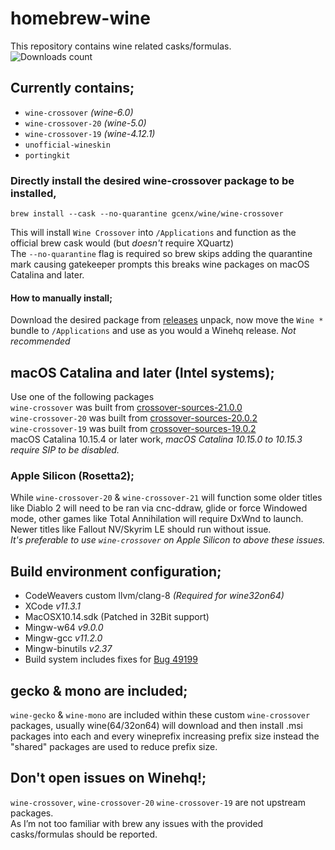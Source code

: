 # homebrew-wine
This repository contains wine related casks/formulas.\
![Downloads count](https://img.shields.io/github/downloads/gcenx/homebrew-wine/total.svg)

## Currently contains;
- `wine-crossover` *(wine-6.0)*
- `wine-crossover-20` *(wine-5.0)*
- `wine-crossover-19` *(wine-4.12.1)*
- `unofficial-wineskin`
- `portingkit`

### Directly install the desired wine-crossover package to be installed,
```
brew install --cask --no-quarantine gcenx/wine/wine-crossover
```
This will install `Wine Crossover` into `/Applications` and function as the official brew cask would (but _doesn't_ require XQuartz)\
The `--no-quarantine` flag is required so brew skips adding the quarantine mark causing gatekeeper prompts this breaks wine packages on macOS Catalina and later.

#### How to manually install;
Download the desired package from [releases](https://github.com/Gcenx/homebrew-wine/releases) unpack, now move the `Wine *` bundle to `/Applications` and use as you would a Winehq release. _*Not recommended*_

## macOS Catalina and later (Intel systems);
Use one of the following packages\
`wine-crossover` was built from [crossover-sources-21.0.0](https://media.codeweavers.com/pub/crossover/source/crossover-sources-21.0.0.tar.gz)\
`wine-crossover-20` was built from [crossover-sources-20.0.2](https://media.codeweavers.com/pub/crossover/source/crossover-sources-20.0.2.tar.gz)\
`wine-crossover-19` was built from [crossover-sources-19.0.2](https://media.codeweavers.com/pub/crossover/source/crossover-sources-19.0.2.tar.gz)\
macOS Catalina 10.15.4 or later work, _*macOS Catalina 10.15.0 to 10.15.3 require SIP to be disabled.*_

### Apple Silicon (Rosetta2);
While `wine-crossover-20` & `wine-crossover-21` will function some older titles like Diablo 2 will need to be ran via cnc-ddraw, glide or force Windowed mode, other games like Total Annihilation will require DxWnd to launch.  Newer titles like Fallout NV/Skyrim LE should run without issue.\
_It's preferable to use `wine-crossover` on Apple Silicon to above these issues._

## Build environment configuration;
- CodeWeavers custom llvm/clang-8 _(Required for wine32on64)_
- XCode _v11.3.1_
- MacOSX10.14.sdk (Patched in 32Bit support)
- Mingw-w64 _v9.0.0_
- Mingw-gcc _v11.2.0_
- Mingw-binutils _v2.37_
- Build system includes fixes for [Bug 49199](https://bugs.winehq.org/show_bug.cgi?id=49199)

## gecko & mono are included;
`wine-gecko` & `wine-mono` are included within these custom `wine-crossover` packages, usually wine(64/32on64) will download and then install .msi packages into each and every wineprefix increasing prefix size instead the "shared" packages are used to reduce prefix size.

## Don't open issues on Winehq!;
`wine-crossover`, `wine-crossover-20` `wine-crossover-19` are not upstream packages.\
As I’m not too familiar with brew any issues with the provided casks/formulas should be reported.
